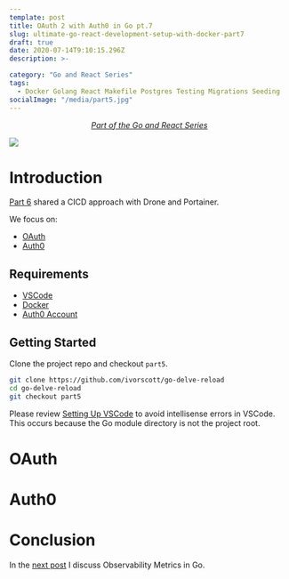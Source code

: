 ```yaml
---
template: post
title: OAuth 2 with Auth0 in Go pt.7
slug: ultimate-go-react-development-setup-with-docker-part7
draft: true
date: 2020-07-14T9:10:15.296Z
description: >-

category: "Go and React Series"
tags:
  - Docker Golang React Makefile Postgres Testing Migrations Seeding
socialImage: "/media/part5.jpg"
---
```


<!-- PART OF A SERIES -->
<center>
<i>
  <a href ="/category/go-and-react-series/">Part of the Go and React Series</a>
</i>
</center>

![](/media/part5.jpg)

# Introduction

[Part 6](/ultimate-go-react-development-setup-with-docker-part6) shared a CICD approach with Drone and Portainer.

We focus on:

- [OAuth](#oauth)
- [Auth0](#auth0)

## Requirements

- [VSCode](https://code.visualstudio.com/)
- [Docker](https://www.docker.com/products/docker-desktop)
- [Auth0 Account](https://auth0.com/)

## Getting Started

Clone the project repo and checkout `part5`.

```bash
git clone https://github.com/ivorscott/go-delve-reload
cd go-delve-reload
git checkout part5
```

Please review [Setting Up VSCode](/ultimate-go-react-development-setup-with-docker#setting-up-vscode) to avoid intellisense errors in VSCode. This occurs because the Go module directory is not the project root.

# OAuth

# Auth0

# Conclusion

In the [next post](/ultimate-go-react-development-setup-with-docker-part6) I discuss Observability Metrics in Go.
